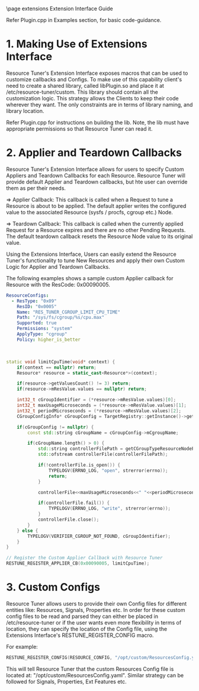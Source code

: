 \page extensions Extension Interface Guide

Refer Plugin.cpp in Examples section, for basic code-guidance.

# 1. Making Use of Extensions Interface
Resource Tuner's Extension Interface exposes macros that can be used to customize callbacks and Configs. To make use of this capability client's need to create a shared library, called libPlugin.so and place it at /etc/resource-tuner/custom.
This library should contain all the customization logic. This strategy allows the Clients to keep their code wherever they want. The only constraints are in terms of library naming, and library location.

Refer Plugin.cpp for instructions on building the lib.
Note, the lib must have appropriate permissions so that Resource Tuner can read it.

# 2. Applier and Teardown Callbacks
Resource Tuner's Extension Interface allows for users to specify Custom Appliers and Teardown Callbacks for each Resource. Resource Tuner will provide default Applier and Teardown callbacks, but hte user can override them as per their needs.

=> Applier Callback: This callback is called when a Request to tune a Resource is about to be applied. The default applier writes the configured value to the associated Resource (sysfs / procfs, cgroup etc.) Node.

=> Teardown Callback: This callback is called when the currently applied Request for a Resource expires and there are no other Pending Requests. The default teardown callback resets the Resource Node value to its original value.

Using the Extensions Interface, Users can easily extend the Resource Tuner's functionality to tune New Resources and apply their own Custom Logic for Applier and Teardown Callbacks.

The following examples shows a sample custom Applier callback for Resource with the ResCode: 0x00090005.

```yaml
ResourceConfigs:
  - ResType: "0x09"
    ResID: "0x0005"
    Name: "RES_TUNER_CGROUP_LIMIT_CPU_TIME"
    Path: "/sys/fs/cgroup/%s/cpu.max"
    Supported: true
    Permissions: "system"
    ApplyType: "cgroup"
    Policy: higher_is_better
```

<br />

```cpp
static void limitCpuTime(void* context) {
    if(context == nullptr) return;
    Resource* resource = static_cast<Resource*>(context);

    if(resource->getValuesCount() != 3) return;
    if(resource->mResValue.values == nullptr) return;

    int32_t cGroupIdentifier = (*resource->mResValue.values)[0];
    int32_t maxUsageMicroseconds = (*resource->mResValue.values)[1];
    int32_t periodMicroseconds = (*resource->mResValue.values)[2];
    CGroupConfigInfo* cGroupConfig = TargetRegistry::getInstance()->getCGroupConfig(cGroupIdentifier);

    if(cGroupConfig != nullptr) {
        const std::string cGroupName = cGroupConfig->mCgroupName;

        if(cGroupName.length() > 0) {
            std::string controllerFilePath = getCGroupTypeResourceNodePath(resource, cGroupName);
            std::ofstream controllerFile(controllerFilePath);

            if(!controllerFile.is_open()) {
                TYPELOGV(ERRNO_LOG, "open", strerror(errno));
                return;
            }

            controllerFile<<maxUsageMicroseconds<<" "<<periodMicroseconds<<std::endl;

            if(controllerFile.fail()) {
                TYPELOGV(ERRNO_LOG, "write", strerror(errno));
            }
            controllerFile.close();
        }
    } else {
        TYPELOGV(VERIFIER_CGROUP_NOT_FOUND, cGroupIdentifier);
    }
}

// Register the Custom Applier Callback with Resource Tuner
RESTUNE_REGISTER_APPLIER_CB(0x00090005, limitCpuTime);
```

# 3. Custom Configs
Resource Tuner allows users to provide their own Config files for different entities like: Resources, Signals, Properties etc. In order for these custom config files to be read and parsed they can either be placed in /etc/resource-tuner or if the user wants even more flexibility in terms of location, they can specify the location of the Config file, using the Extensions Interface's RESTUNE_REGISTER_CONFIG macro.

For example:
```cpp
RESTUNE_REGISTER_CONFIG(RESOURCE_CONFIG, "/opt/custom/ResourcesConfig.yaml")
```

This will tell Resource Tuner that the custom Resources Config file is located at: "/opt/custom/ResourcesConfig.yaml". Similar strategy can be followed for Signals, Properties, Ext Features etc.
